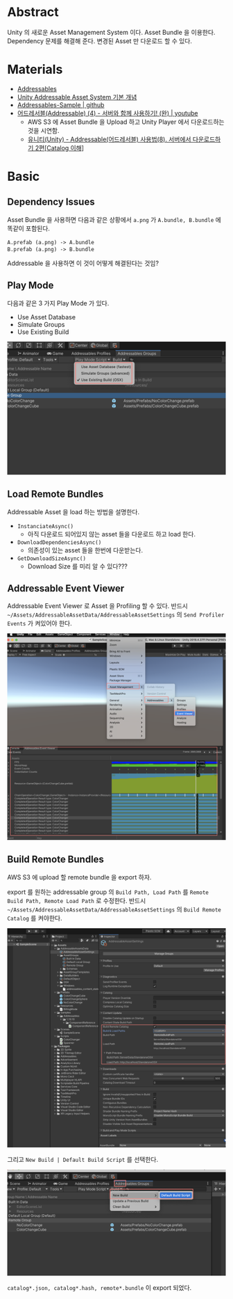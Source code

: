 # Abstract

Unity 의 새로운 Asset Management System 이다. Asset Bundle 을 이용한다. Dependency 문제를 해결해 준다. 변경된 Asset 만 다운로드 할 수 있다.

# Materials

* [Addressables](https://docs.unity3d.com/Packages/com.unity.addressables@1.19/manual/index.html)
* [Unity Addressable Asset System 기본 개념](https://young-94.tistory.com/47)
* [Addressables-Sample | github](https://github.com/Unity-Technologies/Addressables-Sample)
* [어드레서블(Addressable) (4) - 서버와 함께 사용하기! (완) | youtube](https://www.youtube.com/watch?v=qL7PXAFNP5M&list=PLmRK0lH8TNCo7K4xmLpEov4llbVTwf29s&index=6)
  * AWS S3 에 Asset Bundle 을 Upload 하고 Unity Player 에서 다운로드하는 것을 시연함.
  * [유니티(Unity) - Addressable(어드레서블) 사용법(8). 서버에서 다운로드하기 2편[Catalog 이해]](https://blog.naver.com/cdw0424/221756844361)

# Basic

## Dependency Issues

Asset Bundle 을 사용하면 다음과 같은 상황에서 `a.png` 가 `A.bundle, B.bundle` 에 똑같이 포함된다.

```
A.prefab (a.png) -> A.bundle
B.prefab (a.png) -> B.bundle
```

Addressable 을 사용하면 이 것이 어떻게 해결된다는 것임?

## Play Mode

다음과 같은 3 가지 Play Mode 가 있다.

* Use Asset Database
* Simulate Groups
* Use Existing Build

![](img/unity_addressable_play_mode.png)

## Load Remote Bundles

Addressable Asset 을 load 하는 방법을 설명한다.

* `InstanciateAsync()`
  * 아직 다운로드 되어있지 않는 asset 들을 다운로드 하고 load 한다.
* `DownloadDependenciesAsync()`
  * 의존성이 있는 asset 들을 한번에 다운받는다.
* `GetDownloadSizeAsync()`
  * Download Size 를 미리 알 수 있다??? 

## Addressable Event Viewer

Addressable Event Viewer 로 Asset 을 Profiling 할 수 있다.
반드시 `~/Assets/AddressableAssetData/AddressableAssetSettings` 의 `Send Profiler Events` 가 켜있어야 한다.

![](img/unity_addressable_event_viewer.png)

## Build Remote Bundles

AWS S3 에 upload 할 remote bundle 을 export 하자.

export 를 원하는 addressable group 의 `Build Path, Load Path` 를 `Remote Build Path, Remote Load Path` 로 수정한다. 반드시 `~/Assets/AddressableAssetData/AddressableAssetSettings` 의 `Build Remote Catalog` 를 켜야한다.

![](img/unity_addressable_remote_build_catalog.png)

그리고 `New Build | Default Build Script` 를 선택한다.

![](img/unity_addressable_build_asset.png)

`catalog*.json, catalog*.hash, remote*.bundle` 이 export 되었다.
